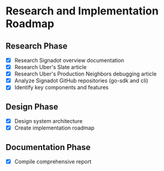 # Research and Implementation Roadmap

## Research Phase
- [x] Research Signadot overview documentation
- [x] Research Uber's Slate article
- [x] Research Uber's Production Neighbors debugging article
- [x] Analyze Signadot GitHub repositories (go-sdk and cli)
- [x] Identify key components and features

## Design Phase
- [x] Design system architecture
- [x] Create implementation roadmap

## Documentation Phase
- [x] Compile comprehensive report
